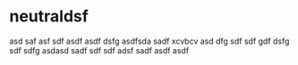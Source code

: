 # neutraldsf
asd
saf
asf
sdf
asdf
asdf
dsfg
asdfsda
sadf
xcvbcv
asd
dfg
sdf
sdf
gdf
dsfg
sdf
sdfg
asdasd
sadf
sdf
sdf
adsf
sadf
asdf
asdf
